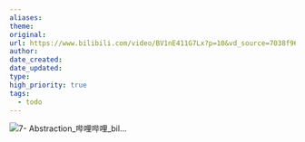 ```yaml
---
aliases: 
theme: 
original: 
url: https://www.bilibili.com/video/BV1nE411G7Lx?p=10&vd_source=7038f96b6bb3b14743531b102b109c43
author: 
date_created: 
date_updated: 
type: 
high_priority: true
tags:
  - todo
---
```

![7- Abstraction\_哔哩哔哩\_bil...](https://www.bilibili.com/video/BV1nE411G7Lx?p=10&vd_source=7038f96b6bb3b14743531b102b109c43)

